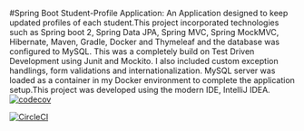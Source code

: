 #Spring Boot Student-Profile Application: An Application designed to keep updated 
profiles of each student.This project incorporated technologies such as Spring boot 2, Spring Data JPA, Spring MVC, Spring MockMVC, Hibernate, Maven, Gradle, Docker and Thymeleaf and the database was configured to MySQL. This was a completely build on Test Driven Development using Junit and Mockito. I also included custom exception handlings, form validations and internationalization.  MySQL server was loaded as a container in my Docker environment to complete the application setup.This project was developed using the modern IDE, IntelliJ IDEA.
[![codecov](https://codecov.io/gh/abhi-Jith/studentprofileapplication/branch/master/graph/badge.svg)](https://codecov.io/gh/abhi-Jith/studentprofileapplication)

[![CircleCI](https://circleci.com/gh/abhi-Jith/studentprofileapplication.svg?style=svg)](https://circleci.com/gh/abhi-Jith/studentprofileapplication)